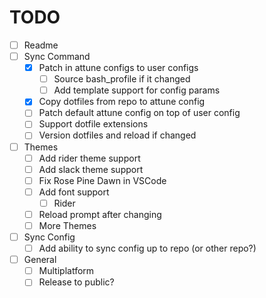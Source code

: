# TODO
- [ ] Readme
- [ ] Sync Command
    - [x] Patch in attune configs to user configs
        - [ ] Source bash_profile if it changed
        - [ ] Add template support for config params
    - [x] Copy dotfiles from repo to attune config
    - [ ] Patch default attune config on top of user config
    - [ ] Support dotfile extensions
    - [ ] Version dotfiles and reload if changed
- [ ] Themes
    - [ ] Add rider theme support
    - [ ] Add slack theme support
    - [ ] Fix Rose Pine Dawn in VSCode
    - [ ] Add font support
      - [ ] Rider
    - [ ] Reload prompt after changing
    - [ ] More Themes
- [ ] Sync Config
    - [ ] Add ability to sync config up to repo (or other repo?)
- [ ] General
    - [ ] Multiplatform
    - [ ] Release to public?